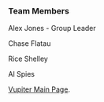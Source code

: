 ### Team Members

Alex Jones - Group Leader

Chase Flatau

Rice Shelley

Al Spies



[Vupiter Main Page](https://ams0187.github.io/Vupiter/).
